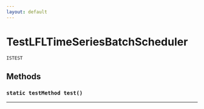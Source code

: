 ```yaml
---
layout: default
---
```

# TestLFLTimeSeriesBatchScheduler

`ISTEST`
## Methods
### `static testMethod test()`
---
